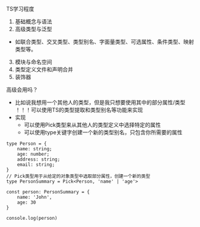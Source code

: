 TS学习程度
1. 基础概念与语法
2. 高级类型与泛型
- 如联合类型、交叉类型、类型别名、字面量类型、可选属性、条件类型、映射类型等。
3. 模块与命名空间
4. 类型定义文件和声明合并
5. 装饰器

高级会用吗？
- 比如说我想用一个其他人的类型，但是我只想要使用其中的部分属性/类型
！！！可以使用TS的类型提取和类型别名等功能来实现
- 实现
    - 可以使用Pick类型来从其他人的类型定义中选择特定的属性
    - 可以使用type关键字创建一个新的类型别名，只包含你所需要的属性
```
type Person = {
    name: string;
    age: number;
    address: string;
    email: string;
}
// Pick类型用于从给定的对象类型中选取部分属性，创建一个新的类型
type PersonSummary = Pick<Person, 'name' | 'age'>

const person: PersonSummary = {
    name: 'John', 
    age: 30
}

console.log(person)
```